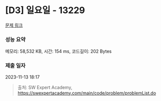 # [D3] 일요일 - 13229 

[문제 링크](https://swexpertacademy.com/main/code/problem/problemDetail.do?contestProbId=AX0SaDW6L2oDFASs) 

### 성능 요약

메모리: 58,532 KB, 시간: 154 ms, 코드길이: 202 Bytes

### 제출 일자

2023-11-13 18:17



> 출처: SW Expert Academy, https://swexpertacademy.com/main/code/problem/problemList.do
